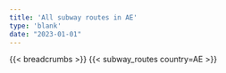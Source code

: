 ```yaml
---
title: 'All subway routes in AE'
type: 'blank'
date: "2023-01-01"
---
```


{{< breadcrumbs >}}
{{< subway_routes country=AE >}}
